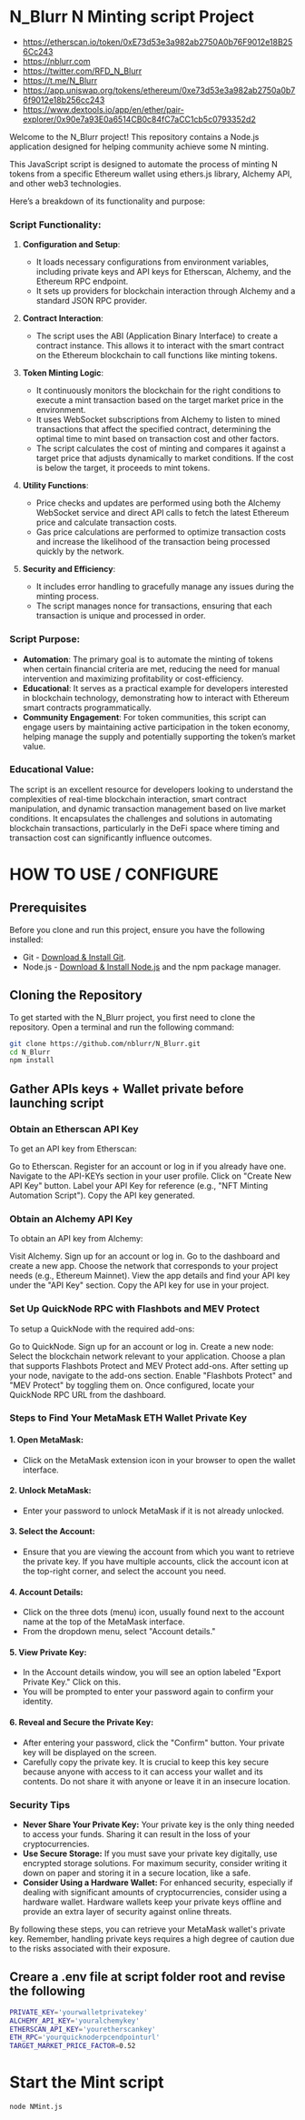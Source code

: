 # N_Blurr N Minting script Project

- https://etherscan.io/token/0xE73d53e3a982ab2750A0b76F9012e18B256Cc243
- https://nblurr.com
- https://twitter.com/RFD_N_Blurr
- https://t.me/N_Blurr
- https://app.uniswap.org/tokens/ethereum/0xe73d53e3a982ab2750a0b76f9012e18b256cc243
- https://www.dextools.io/app/en/ether/pair-explorer/0x90e7a93E0a6514CB0c84fC7aCC1cb5c0793352d2

Welcome to the N_Blurr project! This repository contains a Node.js application designed for helping community achieve some N minting.

This JavaScript script is designed to automate the process of minting N tokens from a specific Ethereum wallet using ethers.js library, Alchemy API, and other web3 technologies. 

Here’s a breakdown of its functionality and purpose:

### Script Functionality:

1. **Configuration and Setup**:
   - It loads necessary configurations from environment variables, including private keys and API keys for Etherscan, Alchemy, and the Ethereum RPC endpoint.
   - It sets up providers for blockchain interaction through Alchemy and a standard JSON RPC provider.

2. **Contract Interaction**:
   - The script uses the ABI (Application Binary Interface) to create a contract instance. This allows it to interact with the smart contract on the Ethereum blockchain to call functions like minting tokens.
   
3. **Token Minting Logic**:
   - It continuously monitors the blockchain for the right conditions to execute a mint transaction based on the target market price in the environment. 
   - It uses WebSocket subscriptions from Alchemy to listen to mined transactions that affect the specified contract, determining the optimal time to mint based on transaction cost and other factors.
   - The script calculates the cost of minting and compares it against a target price that adjusts dynamically to market conditions. If the cost is below the target, it proceeds to mint tokens.

4. **Utility Functions**:
   - Price checks and updates are performed using both the Alchemy WebSocket service and direct API calls to fetch the latest Ethereum price and calculate transaction costs.
   - Gas price calculations are performed to optimize transaction costs and increase the likelihood of the transaction being processed quickly by the network.

5. **Security and Efficiency**:
   - It includes error handling to gracefully manage any issues during the minting process.
   - The script manages nonce for transactions, ensuring that each transaction is unique and processed in order.

### Script Purpose:

- **Automation**: The primary goal is to automate the minting of tokens when certain financial criteria are met, reducing the need for manual intervention and maximizing profitability or cost-efficiency.
- **Educational**: It serves as a practical example for developers interested in blockchain technology, demonstrating how to interact with Ethereum smart contracts programmatically.
- **Community Engagement**: For token communities, this script can engage users by maintaining active participation in the token economy, helping manage the supply and potentially supporting the token’s market value.

### Educational Value:
The script is an excellent resource for developers looking to understand the complexities of real-time blockchain interaction, smart contract manipulation, and dynamic transaction management based on live market conditions. It encapsulates the challenges and solutions in automating blockchain transactions, particularly in the DeFi space where timing and transaction cost can significantly influence outcomes.

# HOW TO USE / CONFIGURE

## Prerequisites

Before you clone and run this project, ensure you have the following installed:

- Git - [Download & Install Git](https://git-scm.com/downloads).
- Node.js - [Download & Install Node.js](https://nodejs.org/en/download/) and the npm package manager.

## Cloning the Repository

To get started with the N_Blurr project, you first need to clone the repository. Open a terminal and run the following command:

```bash
git clone https://github.com/nblurr/N_Blurr.git
cd N_Blurr
npm install
```

 ## Gather APIs keys + Wallet private before launching script

 ### Obtain an Etherscan API Key

To get an API key from Etherscan:

Go to Etherscan.
Register for an account or log in if you already have one.
Navigate to the API-KEYs section in your user profile.
Click on "Create New API Key" button.
Label your API Key for reference (e.g., "NFT Minting Automation Script").
Copy the API key generated.

 ### Obtain an Alchemy API Key
To obtain an API key from Alchemy:

Visit Alchemy.
Sign up for an account or log in.
Go to the dashboard and create a new app.
Choose the network that corresponds to your project needs (e.g., Ethereum Mainnet).
View the app details and find your API key under the "API Key" section.
Copy the API key for use in your project.

 ### Set Up QuickNode RPC with Flashbots and MEV Protect
To setup a QuickNode with the required add-ons:

Go to QuickNode.
Sign up for an account or log in.
Create a new node:
Select the blockchain network relevant to your application.
Choose a plan that supports Flashbots Protect and MEV Protect add-ons.
After setting up your node, navigate to the add-ons section.
Enable "Flashbots Protect" and "MEV Protect" by toggling them on.
Once configured, locate your QuickNode RPC URL from the dashboard.


### Steps to Find Your MetaMask ETH Wallet Private Key

#### 1. **Open MetaMask:**
- Click on the MetaMask extension icon in your browser to open the wallet interface.

#### 2. **Unlock MetaMask:**
- Enter your password to unlock MetaMask if it is not already unlocked.

#### 3. **Select the Account:**
- Ensure that you are viewing the account from which you want to retrieve the private key. If you have multiple accounts, click the account icon at the top-right corner, and select the account you need.

#### 4. **Account Details:**
- Click on the three dots (menu) icon, usually found next to the account name at the top of the MetaMask interface.
- From the dropdown menu, select "Account details."

#### 5. **View Private Key:**
- In the Account details window, you will see an option labeled "Export Private Key." Click on this.
- You will be prompted to enter your password again to confirm your identity.

#### 6. **Reveal and Secure the Private Key:**
- After entering your password, click the "Confirm" button. Your private key will be displayed on the screen.
- Carefully copy the private key. It is crucial to keep this key secure because anyone with access to it can access your wallet and its contents. Do not share it with anyone or leave it in an insecure location. 

### Security Tips

- **Never Share Your Private Key:** Your private key is the only thing needed to access your funds. Sharing it can result in the loss of your cryptocurrencies.
- **Use Secure Storage:** If you must save your private key digitally, use encrypted storage solutions. For maximum security, consider writing it down on paper and storing it in a secure location, like a safe.
- **Consider Using a Hardware Wallet:** For enhanced security, especially if dealing with significant amounts of cryptocurrencies, consider using a hardware wallet. Hardware wallets keep your private keys offline and provide an extra layer of security against online threats.

By following these steps, you can retrieve your MetaMask wallet's private key. Remember, handling private keys requires a high degree of caution due to the risks associated with their exposure.


 ## Creare a .env file at script folder root and revise the following

```bash
PRIVATE_KEY='yourwalletprivatekey'
ALCHEMY_API_KEY='youralchemykey'
ETHERSCAN_API_KEY='youretherscankey'
ETH_RPC='yourquicknoderpcendpointurl'
TARGET_MARKET_PRICE_FACTOR=0.52
```

# Start the Mint script

```bash
node NMint.js
```
